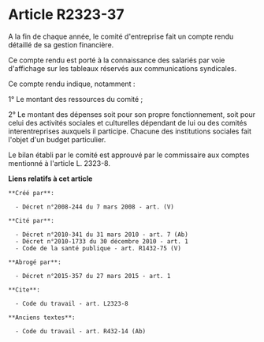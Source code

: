 # Article R2323-37

A la fin de chaque année, le comité d'entreprise fait un compte rendu détaillé de sa gestion financière. 

Ce compte rendu est porté à la connaissance des salariés par voie d'affichage sur les tableaux réservés aux communications
syndicales. 

Ce compte rendu indique, notamment : 

1° Le montant des ressources du comité ; 

2° Le montant des dépenses soit pour son propre fonctionnement, soit pour celui des activités sociales et culturelles
dépendant de lui ou des comités interentreprises auxquels il participe. Chacune des institutions sociales fait l'objet d'un
budget particulier. 

Le bilan établi par le comité est approuvé par le commissaire aux comptes mentionné à l'article L. 2323-8.

**Liens relatifs à cet article**

	**Créé par**:

	  - Décret n°2008-244 du 7 mars 2008 - art. (V)

	**Cité par**:

	  - Décret n°2010-341 du 31 mars 2010 - art. 7 (Ab)
	  - Décret n°2010-1733 du 30 décembre 2010 - art. 1
	  - Code de la santé publique - art. R1432-75 (V)

	**Abrogé par**:

	  - Décret n°2015-357 du 27 mars 2015 - art. 1

	**Cite**:

	  - Code du travail - art. L2323-8

	**Anciens textes**:

	  - Code du travail - art. R432-14 (Ab)

